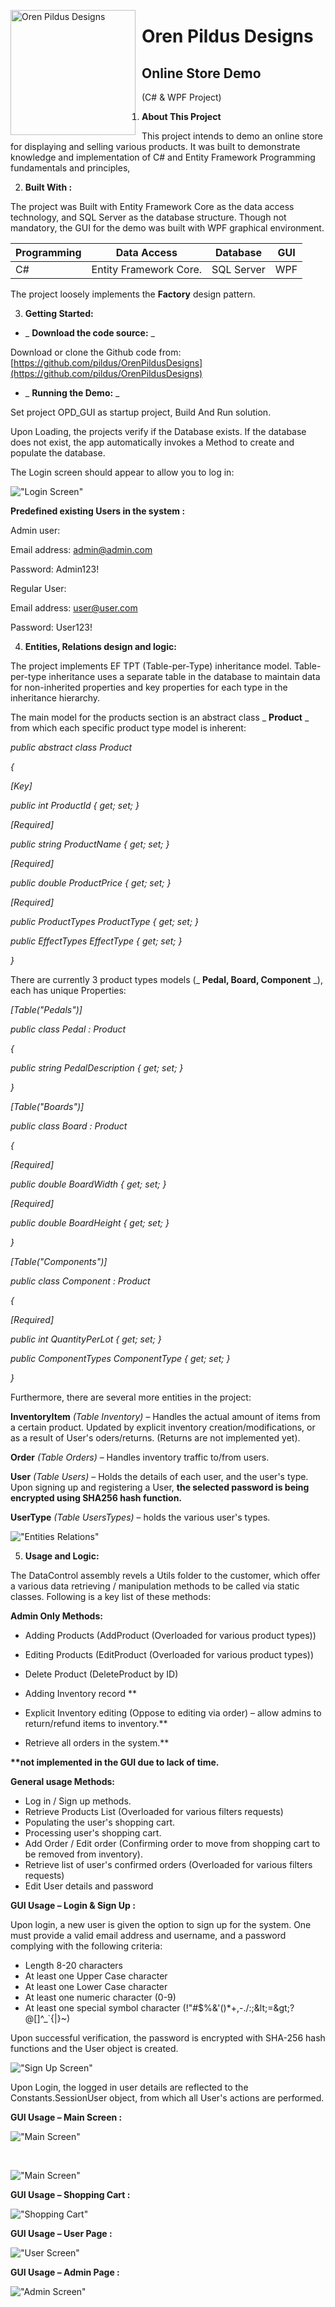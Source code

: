 <img src="http://pildus-001-site1.gtempurl.com/images/logo_small.png"
     alt="Oren Pildus Designs"
     width="200px"
     style="float: left; margin-right: 10px;" />

# **Oren Pildus Designs**

## **Online Store Demo**

(C# &amp; WPF Project)

1. **About This Project**

This project intends to demo an online store for displaying and selling various products. It was built to demonstrate knowledge and implementation of C# and Entity Framework Programming fundamentals and principles,

2. **Built With :**

The project was Built with Entity Framework Core as the data access technology, and SQL Server as the database structure. Though not mandatory, the GUI for the demo was built with WPF graphical environment.

| **Programming** | **Data Access** | **Database** | **GUI** |
| --- | --- | --- | --- |
| C# | Entity Framework Core. | SQL Server | WPF |

The project loosely implements the **Factory** design pattern.

3. **Getting Started:**

- _ **Download the code source:** _

Download or clone the Github code from: [https://github.com/pildus/OrenPildusDesigns](https://github.com/pildus/OrenPildusDesigns)

- _ **Running the Demo:** _

Set project OPD\_GUI as startup project, Build And Run solution.

Upon Loading, the projects verify if the Database exists. If the database does not exist, the app automatically invokes a Method to create and populate the database.

The Login screen should appear to allow you to log in:

!["Login Screen"](http://pildus-001-site1.gtempurl.com/img/login.jpg)

**Predefined existing Users in the system :**

Admin user:

Email address: [admin@admin.com](mailto:admin@admin.com)

Password: Admin123!

Regular User:

Email address: [user@user.com](mailto:user@user.com)

Password: User123!

4. **Entities, Relations design and logic:**

The project implements EF TPT (Table-per-Type) inheritance model. Table-per-type inheritance uses a separate table in the database to maintain data for non-inherited properties and key properties for each type in the inheritance hierarchy.

The main model for the products section is an abstract class _ **Product** _ from which each specific product type model is inherent:

_public abstract class Product_

_{_

_[Key]_

_public int ProductId { get; set; }_

_[Required]_

_public string ProductName { get; set; }_

_[Required]_

_public double ProductPrice { get; set; }_

_[Required]_

_public ProductTypes ProductType { get; set; }_

_public EffectTypes EffectType { get; set; }_

_}_

There are currently 3 product types models (_ **Pedal, Board, Component** _), each has unique Properties:

_[Table(&quot;Pedals&quot;)]_

_public class Pedal : Product_

_{_

_public string PedalDescription { get; set; }_

_}_

_[Table(&quot;Boards&quot;)]_

_public class Board : Product_

_{_

_[Required]_

_public double BoardWidth { get; set; }_

_[Required]_

_public double BoardHeight { get; set; }_

_}_

_[Table(&quot;Components&quot;)]_

_public class Component : Product_

_{_

_[Required]_

_public int QuantityPerLot { get; set; }_

_public ComponentTypes ComponentType { get; set; }_

_}_

Furthermore, there are several more entities in the project:

**InventoryItem** _(Table Inventory)_ – Handles the actual amount of items from a certain product. Updated by explicit inventory creation/modifications, or as a result of User&#39;s oders/returns. (Returns are not implemented yet).

**Order** _(Table Orders)_ – Handles inventory traffic to/from users.

**User** _(Table Users)_ – Holds the details of each user, and the user&#39;s type. Upon signing up and registering a User, **the selected password is being encrypted using SHA256 hash function.**

**UserType** _(Table UsersTypes)_ – holds the various user&#39;s types.

!["Entities Relations"](http://pildus-001-site1.gtempurl.com/img/entitiesRelations.jpg)

5. **Usage and Logic:**

The DataControl assembly revels a Utils folder to the customer, which offer a various data retrieving / manipulation methods to be called via static classes. Following is a key list of these methods:

**Admin Only Methods:**

- Adding Products (AddProduct (Overloaded for various product types))
- Editing Products (EditProduct (Overloaded for various product types))
- Delete Product (DeleteProduct by ID)


- Adding Inventory record **
- Explicit Inventory editing (Oppose to editing via order) – allow admins to return/refund items to inventory.**
- Retrieve all orders in the system.**

**\*\*not implemented in the GUI due to lack of time.**

**General usage Methods:**

- Log in / Sign up methods.
- Retrieve Products List (Overloaded for various filters requests)
- Populating the user&#39;s shopping cart.
- Processing user&#39;s shopping cart.
- Add Order / Edit order (Confirming order to move from shopping cart to be removed from inventory).
- Retrieve list of user&#39;s confirmed orders (Overloaded for various filters requests)
- Edit User details and password

<p>

**GUI Usage – Login &amp; Sign Up :**

Upon login, a new user is given the option to sign up for the system. One must provide a valid email address and username, and a password complying with the following criteria:

- Length 8-20 characters
- At least one Upper Case character
- At least one Lower Case character
- At least one numeric character (0-9)
- At least one special symbol character (!&quot;#$%&amp;&#39;()\*+,-./:;\&lt;=\&gt;?@[\]^\_`{|}~)

Upon successful verification, the password is encrypted with SHA-256 hash functions and the User object is created.

!["Sign Up Screen"](http://pildus-001-site1.gtempurl.com/img/signup.jpg)

Upon Login, the logged in user details are reflected to the Constants.SessionUser object, from which all User&#39;s actions are performed.

**GUI Usage – Main Screen :**

!["Main Screen"](http://pildus-001-site1.gtempurl.com/img/mainScreen.jpg)

<BR>

!["Main Screen"](http://pildus-001-site1.gtempurl.com/img/mainScreen2.jpg)

**GUI Usage – Shopping Cart :**

!["Shopping Cart"](http://pildus-001-site1.gtempurl.com/img/shoppingCart.jpg)

**GUI Usage – User Page :**

!["User Screen"](http://pildus-001-site1.gtempurl.com/img/userScreen.jpg)

**GUI Usage – Admin Page :**

!["Admin Screen"](http://pildus-001-site1.gtempurl.com/img/adminScreen.jpg)